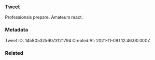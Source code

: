 ### Tweet
Professionals prepare. Amateurs react.

### Metadata
Tweet ID: 1458053256073121794
Created At: 2021-11-09T12:46:00.000Z

### Related

